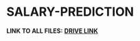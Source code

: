 # SALARY-PREDICTION

<b>LINK TO ALL FILES:</b> __[DRIVE LINK](https://drive.google.com/drive/folders/1Hpo3aHeUQ3hfscytuPMy3b_5N00vEVbr?usp=drive_link)__

